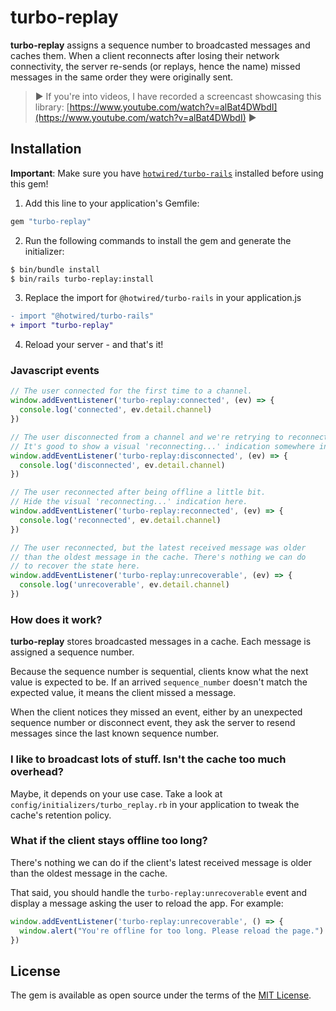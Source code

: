 # turbo-replay

**turbo-replay** assigns a sequence number to broadcasted messages and caches them. When a client
reconnects after losing their network connectivity, the server re-sends (or replays, hence the name)
missed messages in the same order they were originally sent.

> :arrow_forward: If you're into videos, I have recorded a screencast showcasing this library: [https://www.youtube.com/watch?v=alBat4DWbdI](https://www.youtube.com/watch?v=alBat4DWbdI) :arrow_forward:

## Installation

**Important**: Make sure you have [`hotwired/turbo-rails`](https://github.com/hotwired/turbo-rails) installed before using this gem!

1. Add this line to your application's Gemfile:

```ruby
gem "turbo-replay"
```

2. Run the following commands to install the gem and generate the initializer:

```bash
$ bin/bundle install
$ bin/rails turbo-replay:install
```

3. Replace the import for `@hotwired/turbo-rails` in your application.js

```diff
- import "@hotwired/turbo-rails"
+ import "turbo-replay"
```

4. Reload your server - and that's it!

### Javascript events

```javascript
// The user connected for the first time to a channel.
window.addEventListener('turbo-replay:connected', (ev) => {
  console.log('connected', ev.detail.channel)
})

// The user disconnected from a channel and we're retrying to reconnect.
// It's good to show a visual 'reconnecting...' indication somewhere in your app.
window.addEventListener('turbo-replay:disconnected', (ev) => {
  console.log('disconnected', ev.detail.channel)
})

// The user reconnected after being offline a little bit.
// Hide the visual 'reconnecting...' indication here.
window.addEventListener('turbo-replay:reconnected', (ev) => {
  console.log('reconnected', ev.detail.channel)
})

// The user reconnected, but the latest received message was older
// than the oldest message in the cache. There's nothing we can do
// to recover the state here.
window.addEventListener('turbo-replay:unrecoverable', (ev) => {
  console.log('unrecoverable', ev.detail.channel)
})
```

### How does it work?

**turbo-replay** stores broadcasted messages in a cache. Each message is assigned a sequence number.

Because the sequence number is sequential, clients know what the next value is expected to be.
If an arrived `sequence_number` doesn't match the expected value, it means the client missed a message.

When the client notices they missed an event, either by an unexpected sequence number or disconnect event,
they ask the server to resend messages since the last known sequence number.

### I like to broadcast lots of stuff. Isn't the cache too much overhead?

Maybe, it depends on your use case. Take a look at `config/initializers/turbo_replay.rb` in your
application to tweak the cache's retention policy.

### What if the client stays offline too long?

There's nothing we can do if the client's latest received message is older than the oldest message in the cache.

That said, you should handle the `turbo-replay:unrecoverable` event and display a message asking the user
to reload the app. For example:

```js
window.addEventListener('turbo-replay:unrecoverable', () => {
  window.alert("You're offline for too long. Please reload the page.")
})
```

## License
The gem is available as open source under the terms of the [MIT License](https://opensource.org/licenses/MIT).
